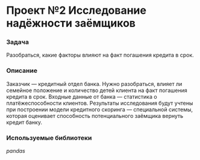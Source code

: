 # Проект №2 Исследование надёжности заёмщиков

### **Задача**
Разобраться, какие факторы влияют на факт погашения кредита в срок.


### **Описание**

Заказчик — кредитный отдел банка. Нужно разобраться, влияет ли семейное положение и количество детей клиента на факт погашения кредита в срок. 
Входные данные от банка — статистика о платёжеспособности клиентов.
Результаты исследования будут учтены при построении модели кредитного скоринга — специальной системы, которая оценивает способность потенциального заёмщика вернуть кредит банку.

### **Используемые библиотеки**
*pandas*
